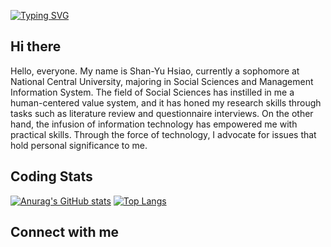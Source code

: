 [![Typing SVG](https://readme-typing-svg.demolab.com?font=Fira+Code&weight=900&duration=700&pause=700&center=true&vCenter=true&random=false&width=1000&lines=Hi+There!!;This+is+ShanYu;Nice+to+meet+you)](https://git.io/typing-svg)

## Hi there
Hello, everyone. My name is Shan-Yu Hsiao, currently a sophomore at National Central University, majoring in Social Sciences and Management Information System. 
The field of Social Sciences has instilled in me a human-centered value system, and it has honed my research skills through tasks such as literature review and questionnaire interviews. 
On the other hand, the infusion of information technology has empowered me with practical skills. Through the force of technology, I advocate for issues that hold personal significance to me.



## Coding Stats
[![Anurag's GitHub stats](https://github-readme-stats.vercel.app/api?username=hsyisshy)](https://github.com/anuraghazra/github-readme-stats)
[![Top Langs](https://github-readme-stats.vercel.app/api/top-langs/?username=hsyisshy)](https://github.com/anuraghazra/github-readme-stats)

## Connect with me
